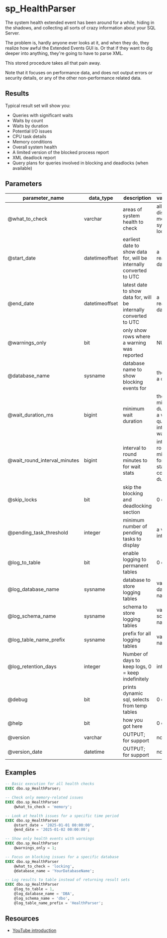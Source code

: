 # sp_HealthParser

The system health extended event has been around for a while, hiding in the shadows, and collecting all sorts of crazy information about your SQL Server.

The problem is, hardly anyone ever looks at it, and when they do, they realize how awful the Extended Events GUI is. Or that if they want to dig deeper into anything, they're going to have to parse XML. 

This stored procedure takes all that pain away.

Note that it focuses on performance data, and does not output errors or security details, or any of the other non-performance related data.

## Results

Typical result set will show you:
* Queries with significant waits
* Waits by count
* Waits by duration
* Potential I/O issues
* CPU task details
* Memory conditions
* Overall system health
* A limited version of the blocked process report
* XML deadlock report
* Query plans for queries involved in blocking and deadlocks (when available)

## Parameters

|        parameter_name        |   data_type    |                             description                             |                             valid_inputs                              |    defaults     |
|------------------------------|----------------|---------------------------------------------------------------------|-----------------------------------------------------------------------|-----------------|
| @what_to_check               | varchar        | areas of system health to check                                     | all, waits, disk, cpu, memory, system, locking                        | all             |
| @start_date                  | datetimeoffset | earliest date to show data for, will be internally converted to UTC | a reasonable date                                                     | seven days back |
| @end_date                    | datetimeoffset | latest date to show data for, will be internally converted to UTC   | a reasonable date                                                     | current date    |
| @warnings_only               | bit            | only show rows where a warning was reported                         | NULL, 0, 1                                                            | 0               |
| @database_name               | sysname        | database name to show blocking events for                           | the name of a database                                                | NULL            |
| @wait_duration_ms            | bigint         | minimum wait duration                                               | the minimum duration of a wait for queries with interesting waits     | 0               |
| @wait_round_interval_minutes | bigint         | interval to round minutes to for wait stats                         | interval to round minutes to for top wait stats by count and duration | 60              |
| @skip_locks                  | bit            | skip the blocking and deadlocking section                           | 0 or 1                                                                | 0               |
| @pending_task_threshold      | integer        | minimum number of pending tasks to display                          | a valid integer                                                       | 10              |
| @log_to_table                | bit            | enable logging to permanent tables                                  | 0 or 1                                                                | 0               |
| @log_database_name           | sysname        | database to store logging tables                                    | valid database name                                                   | NULL            |
| @log_schema_name             | sysname        | schema to store logging tables                                      | valid schema name                                                     | NULL            |
| @log_table_name_prefix       | sysname        | prefix for all logging tables                                       | valid table name prefix                                               | 'HealthParser'  |
| @log_retention_days          | integer        | Number of days to keep logs, 0 = keep indefinitely                  | integer                                                               | 30              |
| @debug                       | bit            | prints dynamic sql, selects from temp tables                        | 0 or 1                                                                | 0               |
| @help                        | bit            | how you got here                                                    | 0 or 1                                                                | 0               |
| @version                     | varchar        | OUTPUT; for support                                                 | none                                                                  | none; OUTPUT    |
| @version_date                | datetime       | OUTPUT; for support                                                 | none                                                                  | none; OUTPUT    |

## Examples

```sql
-- Basic execution for all health checks
EXEC dbo.sp_HealthParser;

-- Check only memory-related issues
EXEC dbo.sp_HealthParser 
    @what_to_check = 'memory';

-- Look at health issues for a specific time period
EXEC dbo.sp_HealthParser
    @start_date = '2025-01-01 00:00:00',
    @end_date = '2025-01-02 00:00:00';

-- Show only health events with warnings
EXEC dbo.sp_HealthParser
    @warnings_only = 1;

-- Focus on blocking issues for a specific database
EXEC dbo.sp_HealthParser
    @what_to_check = 'locking',
    @database_name = 'YourDatabaseName';

-- Log results to table instead of returning result sets
EXEC dbo.sp_HealthParser
    @log_to_table = 1,
    @log_database_name = 'DBA',
    @log_schema_name = 'dbo',
    @log_table_name_prefix = 'HealthParser';
```

## Resources
* [YouTube introduction](https://youtu.be/1kH-aJcCVxs)